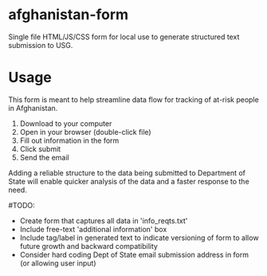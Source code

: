 # afghanistan-form
Single file HTML/JS/CSS form for local use to generate structured text submission to USG.

# Usage
This form is meant to help streamline data flow for tracking of at-risk people in Afghanistan.

1. Download to your computer
2. Open in your browser (double-click file)
3. Fill out information in the form
4. Click submit
5. Send the email

Adding a reliable structure to the data being submitted to Department of State will enable quicker analysis of the data and a faster response to the need.

#TODO:
- Create form that captures all data in 'info_reqts.txt'
- Include free-text 'additional information' box
- Include tag/label in generated text to indicate versioning of form to allow future growth and backward compatibility
- Consider hard coding Dept of State email submission address in form (or allowing user input)
